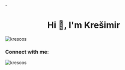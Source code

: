 



-<h1 align="center">Hi 👋, I'm Krešimir</h1>
<p align="left"> <img src="https://komarev.com/ghpvc/?username=kresoos&label=Profile%20views&color=0e75b6&style=flat" alt="kresoos" /> </p>

<h3 align="left">Connect with me:</h3>
<p align="left">
</p>

<p><img align="center" src="https://github-readme-streak-stats.herokuapp.com/?user=kresoos&" alt="kresoos" /></p>
